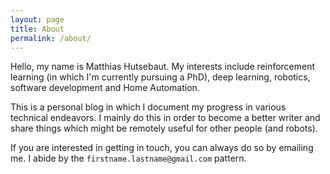 ```yaml
---
layout: page
title: About
permalink: /about/
---
```


Hello, my name is Matthias Hutsebaut. My interests include reinforcement learning (in which I'm currently pursuing a PhD), deep learning, robotics, software development and Home Automation.

This is a personal blog in which I document my progress in various technical endeavors. I mainly do this in order to become a better writer and share things which might be remotely useful for other people (and robots).

If you are interested in getting in touch, you can always do so by emailing me. I abide by the ``firstname.lastname@gmail.com`` pattern.